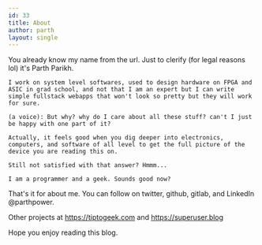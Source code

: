 ```yaml
---
id: 33
title: About
author: parth
layout: single
---
```


You already know my name from the url. Just to clerify (for legal reasons lol) it's Parth Parikh. 

```
I work on system level softwares, used to design hardware on FPGA and ASIC in grad school, and not that I am an expert but I can write simple fullstack webapps that won't look so pretty but they will work for sure.

(a voice): But why? why do I care about all these stuff? can't I just be happy with one part of it? 

Actually, it feels good when you dig deeper into electronics, computers, and software of all level to get the full picture of the device you are reading this on. 

Still not satisfied with that answer? Hmmm...

I am a programmer and a geek. Sounds good now?
```

That's it for about me. You can follow on twitter, github, gitlab, and LinkedIn @parthpower.

Other projects at https://tiptogeek.com and https://superuser.blog

Hope you enjoy reading this blog.